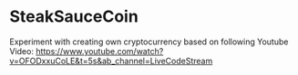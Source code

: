 # SteakSauceCoin
Experiment with creating own cryptocurrency based on following Youtube Video: https://www.youtube.com/watch?v=OFODxxuCoLE&t=5s&ab_channel=LiveCodeStream